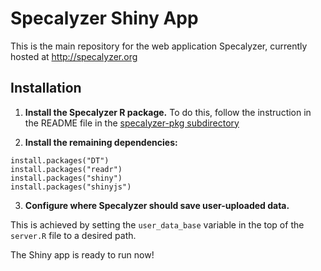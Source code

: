 # Specalyzer Shiny App

This is the main repository for the web application Specalyzer, currently hosted at http://specalyzer.org

## Installation

1. **Install the Specalyzer R package.** To do this, follow the instruction in the README file in the [specalyzer-pkg subdirectory](https://github.com/alkc/specalyzer/tree/master/specalyzer-pkg)

2. **Install the remaining dependencies:**

```{R}
install.packages("DT")
install.packages("readr")
install.packages("shiny")
install.packages("shinyjs")
```
3. **Configure where Specalyzer should save user-uploaded data.**

This is achieved by setting the `user_data_base` variable in the top of the `server.R` file to a desired path.

The Shiny app is ready to run now!

